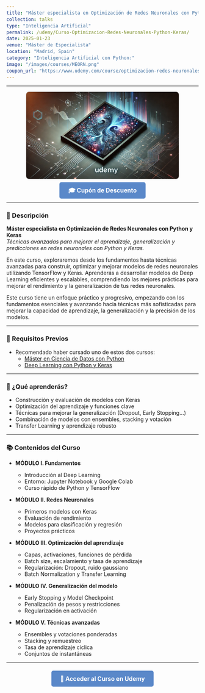 ```yaml
---
title: "Máster especialista en Optimización de Redes Neuronales con Python y Keras"
collection: talks
type: "Inteligencia Artificial"
permalink: /udemy/Curso-Optimizacion-Redes-Neuronales-Python-Keras/
date: 2025-01-23
venue: "Máster de Especialista"
location: "Madrid, Spain"
category: "Inteligencia Artificial con Python:"
image: "/images/courses/MEORN.png"
coupon_url: "https://www.udemy.com/course/optimizacion-redes-neuronales-python-keras/?couponCode=MAY_2025"
---
```


<script type="application/ld+json">
{
  "@context": "https://schema.org",
  "@type": "Course",
  "name": "Máster especialista en Optimización de Redes Neuronales con Python y Keras",
  "description": "Curso avanzado en técnicas para optimizar y mejorar redes neuronales con TensorFlow y Keras. Mejora el rendimiento, generalización y precisión de modelos de Deep Learning.",
  "provider": {
    "@type": "Organization",
    "name": "Udemy",
    "sameAs": "https://www.udemy.com"
  },
  "educationalCredentialAwarded": "Certificado de finalización",
  "inLanguage": "es",
  "url": "https://www.udemy.com/course/optimizacion-redes-neuronales-python-keras/?couponCode=MAY_2025",
  "image": "https://www.manuelcastillo.eu/images/courses/MEORN.png",
  "offers": {
    "@type": "Offer",
    "url": "https://www.udemy.com/course/optimizacion-redes-neuronales-python-keras/?couponCode=MAY_2025",
    "priceCurrency": "USD",
    "price": "12.00",
    "availability": "https://schema.org/InStock",
    "validFrom": "2025-04-01"
  },
  "hasCourseInstance": {
    "@type": "CourseInstance",
    "name": "Máster especialista en Optimización de Redes Neuronales con Python y Keras",
    "courseMode": "online",
    "courseWorkload": "PT30H",
    "inLanguage": "es",
    "startDate": "2025-01-23",
    "endDate": "2025-12-31",
    "eventAttendanceMode": "https://schema.org/OnlineEventAttendanceMode",
    "eventStatus": "https://schema.org/EventScheduled",
    "location": {
      "@type": "VirtualLocation",
      "url": "https://www.udemy.com"
    },
    "organizer": {
      "@type": "Organization",
      "name": "Udemy",
      "url": "https://www.udemy.com"
    },
    "performer": {
      "@type": "Person",
      "name": "Manuel Castillo-Cara"
    },
    "offers": {
      "@type": "Offer",
      "url": "https://www.udemy.com/course/optimizacion-redes-neuronales-python-keras/?couponCode=MAY_2025",
      "priceCurrency": "USD",
      "price": "12.00",
      "availability": "https://schema.org/InStock",
      "validFrom": "2025-04-01",
      "category": "Education"
    }
  }
}
</script>

<style>
.boton-udemy {
  background-color: #5a88c9;
  color: white;
  padding: 0.75em 1.5em;
  text-decoration: none !important;
  font-weight: bold;
  border-radius: 5px;
  font-size: 1.1em;
  transition: background-color 0.3s ease;
}
.boton-udemy:hover {
  background-color: #4e7abf;
  text-decoration: none !important;
}
.page__taxonomy {
  display: none !important;
}
</style>

---

<div style="text-align: center;">
  <img src="/images/courses/MEORN.png" alt="Máster en Optimización de Redes Neuronales" width="400" style="border-radius: 8px; border: 1px solid #ccc; margin-bottom: 1rem;">
</div>

<div style="text-align: center; margin-bottom: 1rem;">
  <a href="https://www.udemy.com/course/optimizacion-redes-neuronales-python-keras/?couponCode=MAY_2025" target="_blank" class="boton-udemy">
    🎓 Cupón de Descuento
  </a>
</div>

---

### 📘 Descripción

**Máster especialista en Optimización de Redes Neuronales con Python y Keras**  
_Técnicas avanzadas para mejorar el aprendizaje, generalización y predicciones en redes neuronales con Python y Keras._

En este curso, exploraremos desde los fundamentos hasta técnicas avanzadas para construir, optimizar y mejorar modelos de redes neuronales utilizando TensorFlow y Keras. Aprenderás a desarrollar modelos de Deep Learning eficientes y escalables, comprendiendo las mejores prácticas para mejorar el rendimiento y la generalización de tus redes neuronales.

Este curso tiene un enfoque práctico y progresivo, empezando con los fundamentos esenciales y avanzando hacia técnicas más sofisticadas para mejorar la capacidad de aprendizaje, la generalización y la precisión de los modelos.

---

### 🧠 Requisitos Previos

- Recomendado haber cursado uno de estos dos cursos:
  - [Máster en Ciencia de Datos con Python](https://www.udemy.com/course/master-en-ciencia-de-datos-con-python/?couponCode=MAY_2025)
  - [Deep Learning con Python y Keras](https://www.udemy.com/course/deep-learning-con-keras/?couponCode=MAY_2025)

---

### 🎯 ¿Qué aprenderás?

- Construcción y evaluación de modelos con Keras
- Optimización del aprendizaje y funciones clave
- Técnicas para mejorar la generalización (Dropout, Early Stopping...)
- Combinación de modelos con ensembles, stacking y votación
- Transfer Learning y aprendizaje robusto

---

### 📚 Contenidos del Curso

- **MÓDULO I. Fundamentos**
  - Introducción al Deep Learning
  - Entorno: Jupyter Notebook y Google Colab
  - Curso rápido de Python y TensorFlow

- **MÓDULO II. Redes Neuronales**
  - Primeros modelos con Keras
  - Evaluación de rendimiento
  - Modelos para clasificación y regresión
  - Proyectos prácticos

- **MÓDULO III. Optimización del aprendizaje**
  - Capas, activaciones, funciones de pérdida
  - Batch size, escalamiento y tasa de aprendizaje
  - Regularización: Dropout, ruido gaussiano
  - Batch Normalization y Transfer Learning

- **MÓDULO IV. Generalización del modelo**
  - Early Stopping y Model Checkpoint
  - Penalización de pesos y restricciones
  - Regularización en activación

- **MÓDULO V. Técnicas avanzadas**
  - Ensembles y votaciones ponderadas
  - Stacking y remuestreo
  - Tasa de aprendizaje cíclica
  - Conjuntos de instantáneas

---

<div style="text-align: center; margin-top: 2rem;">
  <a href="https://www.udemy.com/course/optimizacion-redes-neuronales-python-keras/?couponCode=MAY_2025" target="_blank" class="boton-udemy">
    🚀 Acceder al Curso en Udemy
  </a>
</div>
